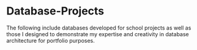 # Database-Projects

The following include databases developed for school projects as well as those I designed to demonstrate my expertise and creativity in database architecture for portfolio purposes.
